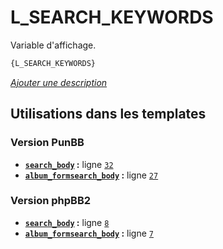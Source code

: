 # L_SEARCH_KEYWORDS


Variable d'affichage.

```html
{L_SEARCH_KEYWORDS}
```

[*Ajouter une description*](https://fa-tvars.appspot.com/var/L_SEARCH_KEYWORDS)

## Utilisations dans les templates

### Version PunBB
* __[`search_body`](../tpl/var/punbb/search_body.md#readme) :__ ligne [`32`](../tpl/src/punbb/search_body.tpl#L32)
* __[`album_formsearch_body`](../tpl/var/punbb/album_formsearch_body.md#readme) :__ ligne [`27`](../tpl/src/punbb/album_formsearch_body.tpl#L27)

### Version phpBB2
* __[`search_body`](../tpl/var/subsilver/search_body.md#readme) :__ ligne [`8`](../tpl/src/subsilver/search_body.tpl#L8)
* __[`album_formsearch_body`](../tpl/var/subsilver/album_formsearch_body.md#readme) :__ ligne [`7`](../tpl/src/subsilver/album_formsearch_body.tpl#L7)